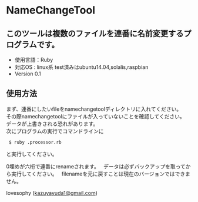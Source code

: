 # NameChangeTool

## このツールは複数のファイルを連番に名前変更するプログラムです。  

* 使用言語：Ruby  
* 対応OS : linux系 test済みはubuntu14.04,solalis,raspbian  
* Version 0.1  

## 使用方法  

まず、連番にしたいfileをnamechangetoolディレクトリに入れてください。  
その際namechangetoolにファイルが入っていないことを確認してください。  
データが上書きされる恐れがあります。  
次にプログラムの実行でコマンドラインに

``` 
 $ ruby .processor.rb  
```
と実行してください。

0埋めが六桁で連番にrenameされます。  
データは必ずバックアップを取ってから実行してください。  
filenameを元に戻すことは現在のバージョンではできません。  

Iovesophy (kazuyayuda1@gmail.com)

